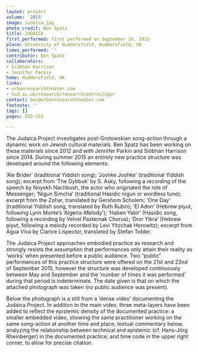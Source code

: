 ```yaml
---
layout: project
volume: '2015'
image: Judaica.jpg
photo_credit: Ben Spatz
title: JUDAICA
first_performed: first performed on September 16, 2015
place: University of Huddersfield, Huddersfield, UK
times_performed: ''
contributor: Ben Spatz
collaborators:
- Sióbhán Harrison
- Jennifer Parkin
home: Huddersfield, UK
links: 
- urbanresearchtheater.com
- hud.ac.uk/research/researchcentres/cppr
contact: ben@urbanresearchtheater.com
footnote: ''
tags: []
pages: 252-253

---
```


The Judaica Project investigates post-Grotowskian song-action through a dynamic work on Jewish cultural materials. Ben Spatz has been working on these materials since 2012 and with Jennifer Parkin and Sióbhán Harrison since 2014. During summer 2015 an entirely new practice structure was developed around the following elements:

‘Ale Brider’ (traditional Yiddish song); ‘Joshke Joshke’ (traditional Yiddish song); excerpt from ‘The Dybbuk’ by S. Asky, following a recording of the speech by Noyekh Nachbush, the actor who originated the role of Messenger; ‘Nigun Simcha’ (traditional Hasidic nigun or wordless tune); excerpt from the Zohar, translated by Gershom Scholem; ‘One Day’ (traditional Yiddish song, translated by Ruth Rubin); ‘El Adon’ (Hebrew piyut, following Lynn Monte’s ‘Algeria-Melody’); ‘Haben Yakir’ (Hasidic song, following a recording by Velvel Pasternak Chorus); ‘Dror Yikra’ (Hebrew piyut, following a melody recorded by Levi Yitzchak Horowitz); excerpt from Água Viva by Clarice Lispector, translated by Stefan Tobler.

The Judaica Project approaches embodied practice as research and strongly resists the assumption that performances only attain their reality as ‘works’ when presented before a public audience. Two “public” performances of this practice structure were offered on the 21st and 22nd of September 2015, however the structure was developed continuously between May and September and the ‘number of times it was performed’ during that period is indeterminate. The date given is that on which the attached photograph was taken (no public audience was present).

Below the photograph is a still from a ‘dense video’ documenting the Judaica Project. In addition to the main video, three meta-layers have been added to reflect the epistemic density of the documented practice: a smaller embedded video, showing the same practitioner working on the same song-action at another time and place; textual commentary below, analyzing the relationship between technical and epistemic (cf. Hans-Jörg Rheinberger) in the documented practice; and time code in the upper right corner, to allow for precise citation.
